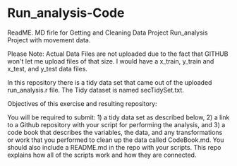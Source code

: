 # Run_analysis-Code
ReadME. MD firle for Getting and Cleaning Data Project Run_analysis Project with movement data. 

Please Note: Actual Data Files are not uploaded due to the fact that GITHUB won't let me upload files of that size. I would have a x_train, y_train and x_test, and y_test data files. 

In this repository there is a tidy data set that came out of the uploaded run_analysis.r file. The Tidy dataset is named secTidySet.txt. 

Objectives of this exercise and resulting repository:

You will be required to submit: 1) a tidy data set as described below, 2) a link to a Github repository with your script for performing the analysis, and 3) a code book that describes the variables, the data, and any transformations or work that you performed to clean up the data called CodeBook.md. You should also include a README.md in the repo with your scripts. This repo explains how all of the scripts work and how they are connected.




